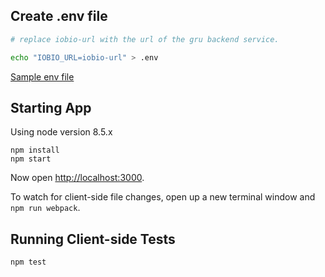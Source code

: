 ## Create .env file

```bash
# replace iobio-url with the url of the gru backend service.

echo "IOBIO_URL=iobio-url" > .env
```

[Sample env file](./.env.template)

## Starting App

Using node version 8.5.x

```
npm install
npm start
```

Now open [http://localhost:3000](http://localhost:3000).

To watch for client-side file changes, open up a new terminal window and `npm run webpack`.

## Running Client-side Tests

`npm test`
